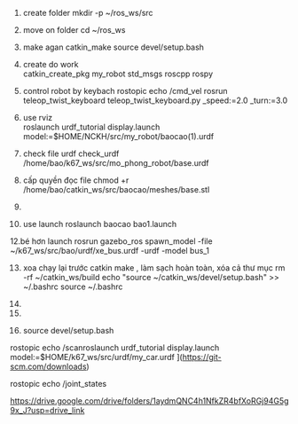  1. create folder
mkdir -p ~/ros_ws/src

 2. move on folder 
cd ~/ros_ws

 3. make agan catkin_make
 source devel/setup.bash
 
 4. create do work  
 catkin_create_pkg my_robot std_msgs roscpp rospy

 6. control robot by keybach
 rostopic echo /cmd_vel
 rosrun teleop_twist_keyboard teleop_twist_keyboard.py _speed:=2.0 _turn:=3.0
 
 7. use rviz  
roslaunch urdf_tutorial display.launch model:=$HOME/NCKH/src/my_robot/baocao\(1\).urdf
 
 8. check file urdf 
 check_urdf /home/bao/k67_ws/src/mo_phong_robot/base.urdf

 9. cấp quyền đọc file 
 chmod +r /home/bao/catkin_ws/src/baocao/meshes/base.stl
 10.
 
 11. use launch 
 roslaunch baocao bao1.launch 
 
 12.bé hơn launch 
 rosrun gazebo_ros spawn_model -file ~/k67_ws/src/bao/urdf/xe_bus.urdf -urdf -model bus_1
 
 13. xoa chạy lại trước catkin make , làm sạch hoàn toàn, xóa cả thư mục
 rm -rf ~/catkin_ws/build
 echo "source ~/catkin_ws/devel/setup.bash" >> ~/.bashrc
source ~/.bashrc

 14.
 

 15.
 
 16. source devel/setup.bash


rostopic echo /scanroslaunch urdf_tutorial display.launch model:=$HOME/k67_ws/src/urdf/my_car.urdf
](https://git-scm.com/downloads)

rostopic echo /joint_states


https://drive.google.com/drive/folders/1aydmQNC4h1NfkZR4bfXoRGj94G5g9x_J?usp=drive_link
